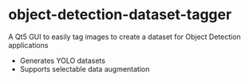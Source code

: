 # object-detection-dataset-tagger
A Qt5 GUI to easily tag images to create a dataset for Object Detection applications

* Generates YOLO datasets
* Supports selectable data augmentation


